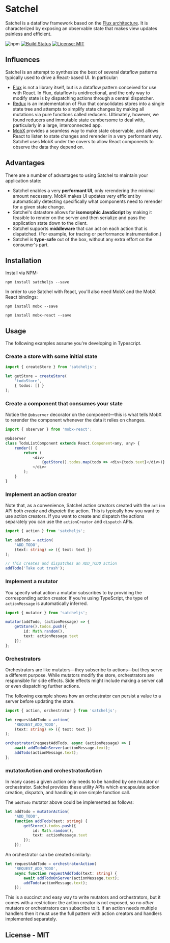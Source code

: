 # Satchel

Satchel is a dataflow framework based on the [Flux architecture](http://facebook.github.io/react/blog/2014/05/06/flux.html).  It is characterized by exposing an observable state that makes view updates painless and efficient.

![npm](https://img.shields.io/npm/v/satcheljs.svg)
[![Build Status](https://travis-ci.org/Microsoft/satcheljs.svg?branch=master)](https://travis-ci.org/Microsoft/satcheljs)
[![License: MIT](https://img.shields.io/badge/License-MIT-yellow.svg)](https://opensource.org/licenses/MIT)

## Influences

Satchel is an attempt to synthesize the best of several dataflow patterns typically used to drive a React-based UI.  In particular:

* [Flux](http://facebook.github.io/react/blog/2014/05/06/flux.html) is not a library itself, but is a dataflow pattern conceived for use with React.  In Flux, dataflow is unidirectional, and the only way to modify state is by dispatching actions through a central dispatcher.
* [Redux](http://redux.js.org/index.html) is an implementation of Flux that consolidates stores into a single state tree and attempts to simplify state changes by making all mutations via pure functions called reducers.  Ultimately, however, we found reducers and immutable state cumbersome to deal with, particularly in a large, interconnected app.
* [MobX](http://mobxjs.github.io/mobx/index.html) provides a seamless way to make state observable, and allows React to listen to state changes and rerender in a very performant way.  Satchel uses MobX under the covers to allow React components to observe the data they depend on.

## Advantages

There are a number of advantages to using Satchel to maintain your application state:

* Satchel enables a very **performant UI**, only rerendering the minimal amount necessary.  MobX makes UI updates very efficient by automatically detecting specifically what components need to rerender for a given state change.
* Satchel's datastore allows for **isomorphic JavaScript** by making it feasible to render on the server and then serialize and pass the application state down to the client.
* Satchel supports **middleware** that can act on each action that is dispatched.  (For example, for tracing or performance instrumentation.)
* Satchel is **type-safe** out of the box, without any extra effort on the consumer's part.

## Installation

Install via NPM:

`npm install satcheljs --save`

In order to use Satchel with React, you'll also need MobX and the MobX React bindings:

`npm install mobx --save`

`npm install mobx-react --save`

## Usage

The following examples assume you're developing in Typescript.

### Create a store with some initial state

```typescript
import { createStore } from 'satcheljs';

let getStore = createStore(
    'todoStore',
    { todos: [] }
);
```

### Create a component that consumes your state

Notice the `@observer` decorator on the component—this is what tells MobX to rerender the component whenever the data it relies on changes.

```javascript
import { observer } from 'mobx-react';

@observer
class TodoListComponent extends React.Component<any, any> {
    render() {
        return (
            <div>
                {getStore().todos.map(todo => <div>{todo.text}</div>)}
            </div>
        );
    }
}
```

### Implement an action creator

Note that, as a convenience, Satchel action creators created with the `action` API both *create* and *dispatch* the action.
This is typically how you want to use action creators.
If you want to create and dispatch the actions separately you can use the `actionCreator` and `dispatch` APIs.

```typescript
import { action } from 'satcheljs';

let addTodo = action(
    'ADD_TODO',
    (text: string) => ({ text: text })
);

// This creates and dispatches an ADD_TODO action
addTodo('Take out trash');
```

### Implement a mutator

You specify what action a mutator subscribes to by providing the corresponding action creator.
If you're using TypeScript, the type of `actionMessage` is automatically inferred.

```typescript
import { mutator } from 'satcheljs';

mutator(addTodo, (actionMessage) => {
    getStore().todos.push({
        id: Math.random(),
        text: actionMessage.text
    });
};
```

### Orchestrators

Orchestrators are like mutators—they subscribe to actions—but they serve a different purpose.
While mutators modify the store, orchestrators are responsible for side effects.
Side effects might include making a server call or even dispatching further actions.

The following example shows how an orchestrator can persist a value to a server before updating the store.

```typescript
import { action, orchestrator } from 'satcheljs';

let requestAddTodo = action(
    'REQUEST_ADD_TODO',
    (text: string) => ({ text: text })
);

orchestrator(requestAddTodo, async (actionMessage) => {
    await addTodoOnServer(actionMessage.text);
    addTodo(actionMessage.text);
};
```

### mutatorAction and orchestratorAction

In many cases a given action only needs to be handled by one mutator or orchestrator.
Satchel provides these utility APIs which encapsulate action creation, dispatch, and handling in one simple function call.

The `addTodo` mutator above could be implemented as follows:

```typescript
let addTodo = mutatorAction(
    'ADD_TODO',
    function addTodo(text: string) {
        getStore().todos.push({
            id: Math.random(),
            text: actionMessage.text
        });
    });
```

An orchestrator can be created similarly:

```typescript
let requestAddTodo = orchestratorAction(
    'REQUEST_ADD_TODO',
    async function requestAddTodo(text: string) {
        await addTodoOnServer(actionMessage.text);
        addTodo(actionMessage.text);
    });
```

This is a succinct and easy way to write mutators and orchestrators, but it comes with a restriction:
the action creator is not exposed, so no *other* mutators or orchestrators can subscribe to it.
If an action needs multiple handlers then it must use the full pattern with action creators and handlers implemented separately.

## License - MIT
